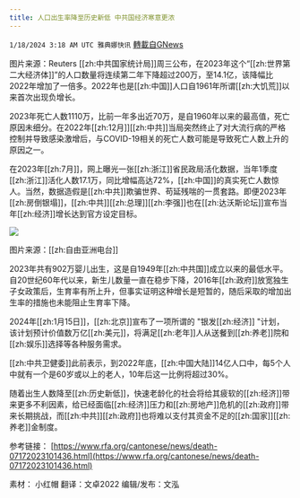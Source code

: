 ```yaml
---
title: 人口出生率降至历史新低 中共国经济寒意更浓
---
```

`1/18/2024 3:18 AM UTC 雅典娜快讯` [轉載自GNews](https://gnews.org/articles/2230372)

图片来源：Reuters
[[zh:中共国家统计局]]周三公布，在2023年这个“[[zh:世界第二大经济体]]”的人口数量将连续第二年下降超过200万，至14.1亿，该降幅比2022年增加了一倍多。2022年也是[[zh:中国]]人口自1961年所谓[[zh:大饥荒]]以来首次出现负增长。

2023年死亡人数1110万，比前一年多出近70万，是自1960年以来的最高值，死亡原因未细分。在2022年[[zh:12月]][[zh:中共]]当局突然终止了对大流行病的严格控制并导致感染激增后，与COVID-19相关的死亡人数可能是导致死亡人数上升的原因之一。

在2023年[[zh:7月]]，网上曝光一张[[zh:浙江]]省民政局活化数据，当年1季度[[zh:浙江]]活化人数17.1万，同比增幅高达72%，[[zh:中国]]的真实死亡人数惊人。当然，数据造假是[[zh:中共]]欺骗世界、苟延残喘的一贯套路。即便2023年[[zh:房倒银塌]]，[[zh:中共]][[zh:总理]][[zh:李强]]也在[[zh:达沃斯论坛]]宣布当年[[zh:经济]]增长达到官方设定目标。

![](ipfs://QmbknFafudF5bgvNXZ55oRUY5SAFXSANwD7GJBdQMb6mfc?.png)

图片来源：[[zh:自由亚洲电台]] 

2023年共有902万婴儿出生，这是自1949年[[zh:中共国]]成立以来的最低水平。自20世纪60年代以来，新生儿数量一直在稳步下降，2016年[[zh:政府]]放宽独生子女政策后，生育率有所上升，但事实证明这种增长是短暂的，随后采取的增加出生率的措施也未能阻止生育率下降。

2024年[[zh:1月15日]]，[[zh:北京]]宣布了一项所谓的 "银发[[zh:经济]] "计划，该计划预计价值数万亿[[zh:美元]]，将满足[[zh:老年]]人从送餐到[[zh:养老]]院和[[zh:娱乐]]选择等各种服务需求。

[[zh:中共卫健委]]此前表示，到2022年底，[[zh:中国大陆]]14亿人口中，每5个人中就有一个是60岁或以上的老人，10年后这一比例将超过30%。

随着出生人数降至[[zh:历史新低]]，快速老龄化的社会将给其疲软的[[zh:经济]]带来更多不利因素，给已经面临[[zh:经济]]压力和[[zh:房地产]]危机的[[zh:政府]]带来长期挑战，而[[zh:中共]][[zh:政府]]也将难以支付其资金不足的[[zh:国家]][[zh:养老]]金制度。

参考链接：
[https://www.rfa.org/cantonese/news/death-07172023101436.html](https://www.rfa.org/cantonese/news/death-07172023101436.html)

素材： 小红帽   翻译：文卓2022   编辑/发布：文泓 

